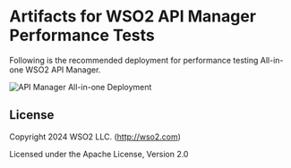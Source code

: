 # Artifacts for WSO2 API Manager Performance Tests

Following is the recommended deployment for performance testing All-in-one WSO2 API Manager.

![API Manager All-in-one Deployment](diagrams/APIM_Performance_Test_All_in_one_Deployment.jpg)


## License

Copyright 2024 WSO2 LLC. (http://wso2.com)

Licensed under the Apache License, Version 2.0
